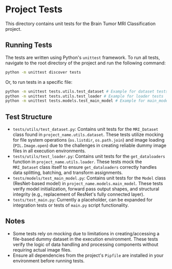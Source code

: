 # Project Tests

This directory contains unit tests for the Brain Tumor MRI Classification project.

## Running Tests

The tests are written using Python's `unittest` framework. To run all tests, navigate to the root directory of the project and run the following command:

```bash
python -m unittest discover tests
```

Or, to run tests in a specific file:

```bash
python -m unittest tests.utils.test_dataset # Example for dataset tests
python -m unittest tests.utils.test_loader # Example for loader tests
python -m unittest tests.models.test_main_model # Example for main_model tests
```

## Test Structure

*   `tests/utils/test_dataset.py`: Contains unit tests for the `MRI_Dataset` class found in `project_name.utils.dataset`. These tests utilize mocking for file system operations (`os.listdir`, `os.path.join`) and image loading (`PIL.Image.open`) due to the challenges in creating reliable dummy image files in all execution environments.
*   `tests/utils/test_loader.py`: Contains unit tests for the `get_dataloaders` function in `project_name.utils.loader`. These tests mock the `MRI_Dataset` class itself to ensure `get_dataloaders` correctly handles data splitting, batching, and transform assignments.
*   `tests/models/test_main_model.py`: Contains unit tests for the `Model` class (ResNet-based model) in `project_name.models.main_model`. These tests verify model initialization, forward pass output shapes, and structural integrity (e.g., replacement of ResNet's fully connected layer).
*   `tests/test_main.py`: Currently a placeholder, can be expanded for integration tests or tests of `main.py` script functionality.

## Notes

*   Some tests rely on mocking due to limitations in creating/accessing a file-based dummy dataset in the execution environment. These tests verify the logic of data handling and processing components without requiring actual image files.
*   Ensure all dependencies from the project's `Pipfile` are installed in your environment before running tests.
